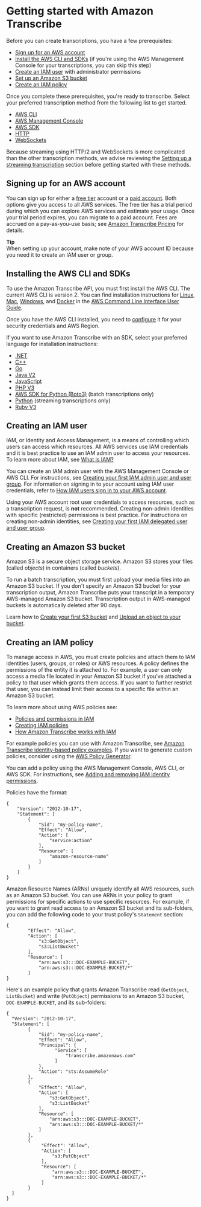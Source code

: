 # Getting started with Amazon Transcribe<a name="getting-started"></a>

Before you can create transcriptions, you have a few prerequisites:
+ [Sign up for an AWS account](#getting-started-sign-up)
+ [Install the AWS CLI and SDKs](#getting-started-api) \(if you're using the AWS Management Console for your transcriptions, you can skip this step\)
+ [Create an IAM user](#getting-started-iam) with administrator permissions
+ [Set up an Amazon S3 bucket](#getting-started-s3)
+ [Create an IAM policy](#getting-started-policy)

Once you complete these prerequisites, you're ready to transcribe\. Select your preferred transcription method from the following list to get started\.
+ [AWS CLI](getting-started-cli.md)
+ [AWS Management Console](getting-started-console.md)
+ [AWS SDK](getting-started-sdk.md)
+ [HTTP](getting-started-http-websocket.md)
+ [WebSockets](getting-started-http-websocket.md)

Because streaming using HTTP/2 and WebSockets is more complicated than the other transcription methods, we advise reviewing the [Setting up a streaming transcription](streaming-setting-up.md) section before getting started with these methods\.

## Signing up for an AWS account<a name="getting-started-sign-up"></a>

You can sign up for either a [free tier](http://aws.amazon.com/free/) account or a [paid account](https://portal.aws.amazon.com/gp/aws/developer/registration/index.html)\. Both options give you access to all AWS services\. The free tier has a trial period during which you can explore AWS services and estimate your usage\. Once your trial period expires, you can migrate to a paid account\. Fees are accrued on a pay\-as\-you\-use basis; see [Amazon Transcribe Pricing](http://aws.amazon.com/transcribe/pricing/) for details\.

**Tip**  
When setting up your account, make note of your AWS account ID because you need it to create an IAM user or group\.

## Installing the AWS CLI and SDKs<a name="getting-started-api"></a>

To use the Amazon Transcribe API, you must first install the AWS CLI\. The current AWS CLI is version 2\. You can find installation instructions for [Linux](https://docs.aws.amazon.com/cli/latest/userguide/install-cliv2-linux.html), [Mac](https://docs.aws.amazon.com/cli/latest/userguide/install-cliv2-mac.html), [Windows](https://docs.aws.amazon.com/cli/latest/userguide/install-cliv2-windows.html), and [Docker](https://docs.aws.amazon.com/cli/latest/userguide/install-cliv2-docker.html) in the [AWS Command Line Interface User Guide](https://docs.aws.amazon.com/cli/latest/userguide/cli-chap-welcome.html)\. 

Once you have the AWS CLI installed, you need to [configure](https://docs.aws.amazon.com/cli/latest/userguide/cli-chap-configure.html) it for your security credentials and AWS Region\.

If you want to use Amazon Transcribe with an SDK, select your preferred language for installation instructions:
+ [\.NET](https://docs.aws.amazon.com/sdk-for-net/v3/developer-guide/quick-start.html)
+ [C\+\+](https://docs.aws.amazon.com/sdk-for-cpp/v1/developer-guide/getting-started.html)
+ [Go](https://aws.github.io/aws-sdk-go-v2/docs/)
+ [Java V2](https://docs.aws.amazon.com/sdk-for-java/latest/developer-guide/setup.html)
+ [JavaScript](https://docs.aws.amazon.com/sdk-for-javascript/v3/developer-guide/getting-started.html)
+ [PHP V3](https://docs.aws.amazon.com/sdk-for-php/v3/developer-guide/getting-started_installation.html)
+ [AWS SDK for Python \(Boto3\)](https://boto3.amazonaws.com/v1/documentation/api/latest/guide/quickstart.html) \(batch transcriptions only\)
+ [Python](https://github.com/awslabs/amazon-transcribe-streaming-sdk) \(streaming transcriptions only\)
+ [Ruby V3](https://docs.aws.amazon.com/sdk-for-ruby/v3/developer-guide/setup-install.html)

## Creating an IAM user<a name="getting-started-iam"></a>

IAM, or Identity and Access Management, is a means of controlling which users can access which resources\. All AWS services use IAM credentials and it is best practice to use an IAM admin user to access your resources\. To learn more about IAM, see [What is IAM?](https://docs.aws.amazon.com/IAM/latest/UserGuide/introduction.html)

You can create an IAM admin user with the AWS Management Console or AWS CLI\. For instructions, see [Creating your first IAM admin user and user group](https://docs.aws.amazon.com/IAM/latest/UserGuide/getting-started_create-admin-group.html)\. For information on signing in to your account using IAM user credentials, refer to [How IAM users sign in to your AWS account](https://docs.aws.amazon.com/IAM/latest/UserGuide/getting-started_how-users-sign-in.html)\.

Using your AWS account root user credentials to access resources, such as a transcription request, is **not** recommended\. Creating non\-admin identities with specific \(restricted\) permissions is best practice\. For instructions on creating non\-admin identities, see [Creating your first IAM delegated user and user group](https://docs.aws.amazon.com/IAM/latest/UserGuide/getting-started_create-delegated-user.html)\.

## Creating an Amazon S3 bucket<a name="getting-started-s3"></a>

Amazon S3 is a secure object storage service\. Amazon S3 stores your files \(called *objects*\) in containers \(called *buckets*\)\.

To run a batch transcription, you must first upload your media files into an Amazon S3 bucket\. If you don't specify an Amazon S3 bucket for your transcription output, Amazon Transcribe puts your transcript in a temporary AWS\-managed Amazon S3 bucket\. Transcription output in AWS\-managed buckets is automatically deleted after 90 days\.

Learn how to [Create your first S3 bucket](https://docs.aws.amazon.com/AmazonS3/latest/userguide/creating-bucket.html) and [Upload an object to your bucket](https://docs.aws.amazon.com/AmazonS3/latest/userguide/uploading-an-object-bucket.html)\.

## Creating an IAM policy<a name="getting-started-policy"></a>

To manage access in AWS, you must create policies and attach them to IAM identities \(users, groups, or roles\) or AWS resources\. A policy defines the permissions of the entity it is attached to\. For example, a user can only access a media file located in your Amazon S3 bucket if you've attached a policy to that user which grants them access\. If you want to further restrict that user, you can instead limit their access to a specific file within an Amazon S3 bucket\.

To learn more about using AWS policies see:
+ [Policies and permissions in IAM](https://docs.aws.amazon.com/IAM/latest/UserGuide/access_policies.html)
+ [Creating IAM policies](https://docs.aws.amazon.com/IAM/latest/UserGuide/access_policies_create.html)
+ [How Amazon Transcribe works with IAM](security_iam_service-with-iam.md)

For example policies you can use with Amazon Transcribe, see [Amazon Transcribe identity\-based policy examples](security_iam_id-based-policy-examples.md)\. If you want to generate custom policies, consider using the [AWS Policy Generator](https://awspolicygen.s3.amazonaws.com/policygen.html)\.

You can add a policy using the AWS Management Console, AWS CLI, or AWS SDK\. For instructions, see [Adding and removing IAM identity permissions](https://docs.aws.amazon.com/IAM/latest/UserGuide/access_policies_manage-attach-detach.html#add-policy-api)\.

Policies have the format:

```
{
    "Version": "2012-10-17",
    "Statement": [
        {
            "Sid": "my-policy-name",
            "Effect": "Allow",
            "Action": [
                "service:action"
            ],
            "Resource": [
                "amazon-resource-name"
            ]
        }
    ]
}
```

Amazon Resource Names \(ARNs\) uniquely identify all AWS resources, such as an Amazon S3 bucket\. You can use ARNs in your policy to grant permissions for specific actions to use specific resources\. For example, if you want to grant read access to an Amazon S3 bucket and its sub\-folders, you can add the following code to your trust policy's `Statement` section:

```
{
        "Effect": "Allow",
        "Action": [
            "s3:GetObject",
            "s3:ListBucket"
        ],
        "Resource": [
            "arn:aws:s3:::DOC-EXAMPLE-BUCKET",
            "arn:aws:s3:::DOC-EXAMPLE-BUCKET/*"
        ]
}
```

Here's an example policy that grants Amazon Transcribe read \(`GetObject`, `ListBucket`\) and write \(`PutObject`\) permissions to an Amazon S3 bucket, `DOC-EXAMPLE-BUCKET`, and its sub\-folders:

```
{
  "Version": "2012-10-17",
  "Statement": [
        {
            "Sid": "my-policy-name",
            "Effect": "Allow",
            "Principal": {
                  "Service": [
                      "transcribe.amazonaws.com"
                  ]
            },
            "Action": "sts:AssumeRole"
        },
        {
            "Effect": "Allow",
            "Action": [
                "s3:GetObject",
                "s3:ListBucket"
            ],
            "Resource": [
                "arn:aws:s3:::DOC-EXAMPLE-BUCKET",
                "arn:aws:s3:::DOC-EXAMPLE-BUCKET/*"
            ]
        },
        {
             "Effect": "Allow",
             "Action": [
                 "s3:PutObject"
             ],
             "Resource": [
                 "arn:aws:s3:::DOC-EXAMPLE-BUCKET",
                 "arn:aws:s3:::DOC-EXAMPLE-BUCKET/*"
             ]
        }
  ]
}
```
